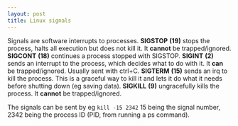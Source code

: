```yaml
---
layout: post
title: Linux signals
---
```


Signals are software interrupts to processes.
<strong>SIGSTOP</strong> <strong>(19)</strong> stops the process, halts all execution but does not kill it. It <strong>cannot</strong> be trapped/ignored.
<strong>SIGCONT</strong> <strong>(18)</strong> continues a process stopped with SIGSTOP.
<strong>SIGINT</strong> <strong>(2)</strong> sends an interrupt to the process, which decides what to do with it. It <strong>can</strong> be trapped/ignored. Usually sent with ctrl+C.
<strong>SIGTERM</strong> <strong>(15)</strong> sends an irq to kill the process. This is a graceful way to kill it and lets it do what it needs before shutting down (eg saving data).
<strong>SIGKILL</strong> <strong>(9)</strong> ungracefully kills the process. It <strong>cannot</strong> be trapped/ignored.

The signals can be sent by eg
`
kill -15 2342
`
15 being the signal number, 2342 being the process ID (PID, from running a ps command).